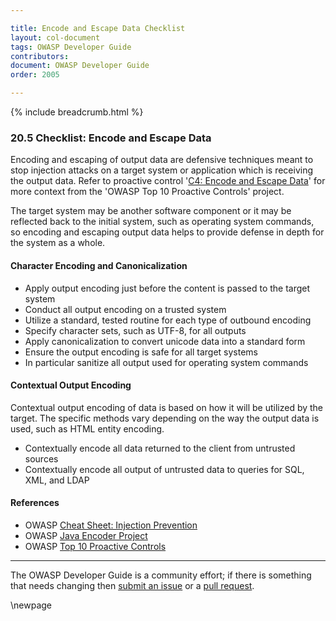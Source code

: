 ```yaml
---

title: Encode and Escape Data Checklist
layout: col-document
tags: OWASP Developer Guide
contributors:
document: OWASP Developer Guide
order: 2005

---
```


{% include breadcrumb.html %}

### 20.5 Checklist: Encode and Escape Data

Encoding and escaping of output data are defensive techniques meant to stop injection attacks
on a target system or application which is receiving the output data.
Refer to proactive control '[C4: Encode and Escape Data][control4]'
for more context from the 'OWASP Top 10 Proactive Controls' project.

The target system may be another software component or it may be reflected back to the initial system,
such as operating system commands,
so encoding and escaping output data helps to provide defense in depth for the system as a whole.

#### Character Encoding and Canonicalization

* Apply output encoding just before the content is passed to the target system
* Conduct all output encoding on a trusted system
* Utilize a standard, tested routine for each type of outbound encoding
* Specify character sets, such as UTF-8, for all outputs
* Apply canonicalization to convert unicode data into a standard form
* Ensure the output encoding is safe for all target systems
* In particular sanitize all output used for operating system commands

#### Contextual Output Encoding

Contextual output encoding of data is based on how it will be utilized by the target.
The specific methods vary depending on the way the output data is used, such as HTML entity encoding.

* Contextually encode all data returned to the client from untrusted sources
* Contextually encode all output of untrusted data to queries for SQL, XML, and LDAP

#### References

* OWASP [Cheat Sheet: Injection Prevention][ipcs]
* OWASP [Java Encoder Project][encoder]
* OWASP [Top 10 Proactive Controls][proactive10]

----

The OWASP Developer Guide is a community effort; if there is something that needs changing
then [submit an issue][issue2005] or a [pull request][pr].

[control4]: https://owasp.org/www-project-proactive-controls/v3/en/c4-encode-escape-data.html
[encoder]: https://www.owasp.org/index.php/OWASP_Java_Encoder_Project
[ipcs]: https://cheatsheetseries.owasp.org/cheatsheets/Injection_Prevention_Cheat_Sheet.html
[issue2005]: https://github.com/OWASP/www-project-developer-guide/issues/new?labels=enhancement&template=request.md&title=Update:%2020-proactive-control-checklist/05-encode-escape-data
[pr]: https://github.com/OWASP/www-project-developer-guide/pulls
[proactive10]: https://owasp.org/www-project-proactive-controls/

\newpage
